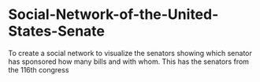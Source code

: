 # Social-Network-of-the-United-States-Senate
To create a social network to visualize the senators showing which senator has sponsored how many bills and with whom. This has the senators from the 116th congress
